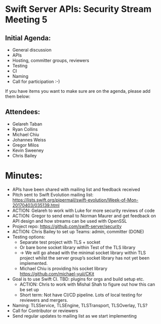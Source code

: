 # Swift Server APIs: Security Stream Meeting 5

## Initial Agenda:
- General discussion 
- APIs
- Hosting, committer groups, reviewers
- Testing
- CI
- Naming
- Call for participation :-)

If you have items you want to make sure are on the agenda, please add them below:

## Attendees:
- Gelareh Taban
- Ryan Collins
- Michael Chiu
- Johannes Weiss
- Gregor Milos
- Kevin Sweeney
- Chris Bailey

# Minutes:
- APIs have been shared with mailing list and feedback received
- Pitch sent to Swift Evolution mailing list: https://lists.swift.org/pipermail/swift-evolution/Week-of-Mon-20170403/035139.html
- ACTION: Gelareh to work with Luke for more security reviews of code
- ACTION: Gregor to send email to Norman Maurer and get feedback on API design and how streams can be used with OpenSSL
- Project repo: https://github.com/swift-server/security
- ACTION: Chris Bailey to set up Teams: admin, committer (DONE)
- Testing options:
  - Separate test project with TLS + socket 
  - Or bare bone socket library within Test of the TLS library
  - → We will go ahead with the minimal socket library within TLS project whilst the server group’s socket library has not yet been implemented.
  - Michael Chiu is providing his socket library https://github.com/michael-yuji/CKit
- Goal is to use Swift CI. TBD: plugins for orgs and build setup etc.
  - ACTION: Chris to work with Mishal Shah to figure out how this can be set up
  - Short term: Not have CI/CD pipeline. Lots of local testing for reviewers and mergers.  
- Naming: TLSService, TLSEngine, TLSTransport, TLSOverlay, TLS?
- Call for Contributor or reviewers
- Send regular updates to mailing list as we start implementing


